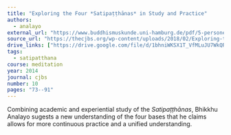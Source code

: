 ```yaml
---
title: "Exploring the Four *Satipaṭṭhānas* in Study and Practice"
authors:
  - analayo
external_url: "https://www.buddhismuskunde.uni-hamburg.de/pdf/5-personen/analayo/exploring-satipatthana.pdf"
source_url: "https://thecjbs.org/wp-content/uploads/2018/02/Exploring-the-Four-Satipatth%C4%81nas-in-Study-and-Practice.pdf"
drive_links: ["https://drive.google.com/file/d/1bhniWKSX1T_VfMLuJU7WkQRET1kH-i36/view?usp=drivesdk"]
tags: 
  - satipatthana
course: meditation
year: 2014
journal: cjbs
number: 10
pages: "73--91"
---
```


Combining academic and experiential study of the *Satipaṭṭhānas*, Bhikkhu Analayo sugests a new understanding of the four bases that he claims allows for more continuous practice and a unified understanding.



